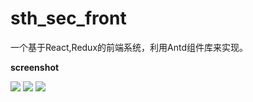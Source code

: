 # sth_sec_front
一个基于React,Redux的前端系统，利用Antd组件库来实现。

**screenshot**

![](http://oucjzkq8u.bkt.clouddn.com/sth_sec_front_screen1.png)
![](http://oucjzkq8u.bkt.clouddn.com/sth_sec_front_screen2.png)
![](http://oucjzkq8u.bkt.clouddn.com/sth_sec_front_screen3.png)

